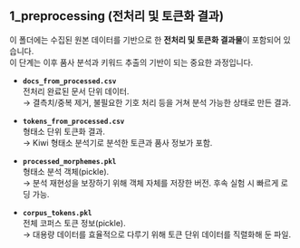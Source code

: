 ## 1_preprocessing (전처리 및 토큰화 결과)

이 폴더에는 수집된 원본 데이터를 기반으로 한 **전처리 및 토큰화 결과물**이 포함되어 있습니다.  
이 단계는 이후 품사 분석과 키워드 추출의 기반이 되는 중요한 과정입니다.

- **`docs_from_processed.csv`**  
  전처리 완료된 문서 단위 데이터.  
  → 결측치/중복 제거, 불필요한 기호 처리 등을 거쳐 분석 가능한 상태로 만든 결과.

- **`tokens_from_processed.csv`**  
  형태소 단위 토큰화 결과.  
  → Kiwi 형태소 분석기로 분석한 토큰과 품사 정보가 포함.

- **`processed_morphemes.pkl`**  
  형태소 분석 객체(pickle).  
  → 분석 재현성을 보장하기 위해 객체 자체를 저장한 버전. 후속 실험 시 빠르게 로딩 가능.

- **`corpus_tokens.pkl`**  
  전체 코퍼스 토큰 정보(pickle).  
  → 대용량 데이터를 효율적으로 다루기 위해 토큰 단위 데이터를 직렬화해 둔 파일.
